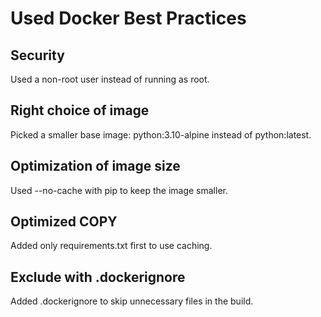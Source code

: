 # Used Docker Best Practices

## Security

Used a non-root user instead of running as root.

## Right choice of image

Picked a smaller base image: python:3.10-alpine instead of python:latest.

## Optimization of image size

Used --no-cache with pip to keep the image smaller.

## Optimized COPY

Added only requirements.txt first to use caching.

## Exclude with .dockerignore

Added .dockerignore to skip unnecessary files in the build.
